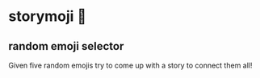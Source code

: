 # storymoji 📖
## random emoji selector

Given five random emojis try to come up with a story to connect them all!
